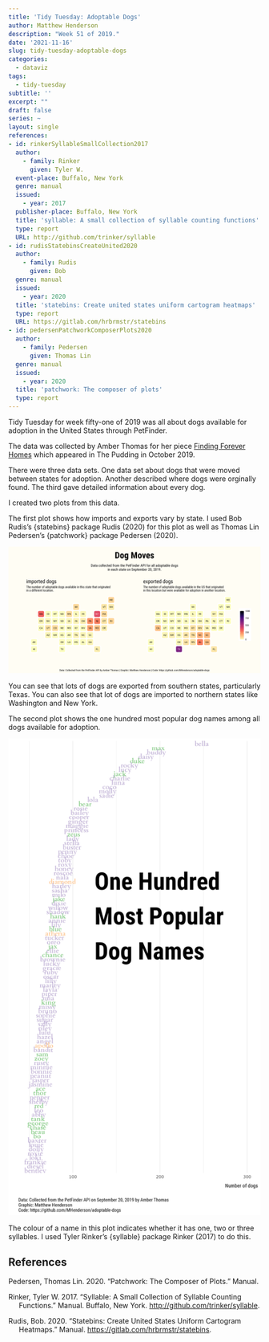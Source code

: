 ```yaml
---
title: 'Tidy Tuesday: Adoptable Dogs'
author: Matthew Henderson
description: "Week 51 of 2019."
date: '2021-11-16'
slug: tidy-tuesday-adoptable-dogs
categories:
  - dataviz
tags:
  - tidy-tuesday
subtitle: ''
excerpt: ""
draft: false
series: ~
layout: single
references:
- id: rinkerSyllableSmallCollection2017
  author:
    - family: Rinker
      given: Tyler W.
  event-place: Buffalo, New York
  genre: manual
  issued:
    - year: 2017
  publisher-place: Buffalo, New York
  title: 'syllable: A small collection of syllable counting functions'
  type: report
  URL: http://github.com/trinker/syllable
- id: rudisStatebinsCreateUnited2020
  author:
    - family: Rudis
      given: Bob
  genre: manual
  issued:
    - year: 2020
  title: 'statebins: Create united states uniform cartogram heatmaps'
  type: report
  URL: https://gitlab.com/hrbrmstr/statebins
- id: pedersenPatchworkComposerPlots2020
  author:
    - family: Pedersen
      given: Thomas Lin
  genre: manual
  issued:
    - year: 2020
  title: 'patchwork: The composer of plots'
  type: report
---
```


Tidy Tuesday
for week fifty-one
of 2019
was all about
dogs available for adoption
in the United States
through PetFinder.

The data was collected by
Amber Thomas
for her piece
[Finding Forever Homes](https://pudding.cool/2019/10/shelters/)
which appeared
in
The Pudding
in October 2019.

There were three data sets.
One data set about
dogs that were moved between
states for adoption.
Another
described where dogs
were orginally found.
The third gave
detailed information about
every dog.

I created two plots from this data.

The first plot shows how
imports
and exports vary by state.
I used
Bob Rudis’s
{statebins}
package
Rudis (2020)
for this plot
as well as
Thomas Lin Pedersen’s
{patchwork}
package
Pedersen (2020).

![](dog-moves.png)

You can see that
lots of dogs are exported
from southern states,
particularly Texas.
You can also see that
lot of dogs are imported
to northern states
like Washington
and New York.

The second plot shows
the one hundred
most popular
dog names
among all dogs available
for adoption.

![](most-popular-names.png)

The colour of a name
in this plot
indicates whether it
has one,
two
or three syllables.
I used
Tyler Rinker’s
{syllable}
package
Rinker (2017)
to do this.

## References

<div id="refs" class="references csl-bib-body hanging-indent">

<div id="ref-pedersenPatchworkComposerPlots2020" class="csl-entry">

Pedersen, Thomas Lin. 2020. “Patchwork: The Composer of Plots.” Manual.

</div>

<div id="ref-rinkerSyllableSmallCollection2017" class="csl-entry">

Rinker, Tyler W. 2017. “Syllable: A Small Collection of Syllable Counting Functions.” Manual. Buffalo, New York. <http://github.com/trinker/syllable>.

</div>

<div id="ref-rudisStatebinsCreateUnited2020" class="csl-entry">

Rudis, Bob. 2020. “Statebins: Create United States Uniform Cartogram Heatmaps.” Manual. <https://gitlab.com/hrbrmstr/statebins>.

</div>

</div>
